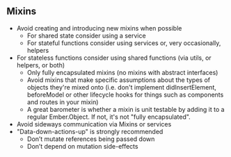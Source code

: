 ## Mixins

* Avoid creating and introducing new mixins when possible
  * For shared state consider using a service
  * For stateful functions consider using services or, very occasionally, helpers
* For stateless functions consider using shared functions (via utils, or helpers,
  or both)
  * Only fully encapsulated mixins (no mixins with abstract interfaces)
  * Avoid mixins that make specific assumptions about the types of objects
    they're mixed onto (i.e. don't implement didInsertElement, beforeModel or
    other lifecycle hooks for things such as components and routes in your mixin)
  * A great barometer is whether a mixin is unit testable by adding it to a regular
    Ember.Object.  If not, it's not "fully encapsulated".
* Avoid sideways communication via Mixins or services
* "Data-down-actions-up" is strongly recommended
  * Don’t mutate references being passed down
  * Don’t depend on mutation side-effects
